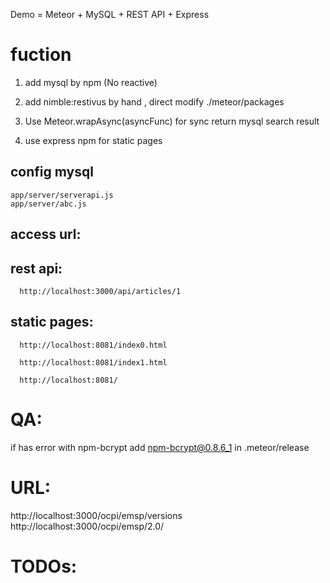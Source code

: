 
Demo = Meteor + MySQL + REST API + Express

fuction
===============================
  1. add mysql by npm (No reactive)

  2. add nimble:restivus by hand , direct modify ./meteor/packages

  3. Use Meteor.wrapAsync(asyncFunc) for sync return mysql search result

  4. use express npm for static pages

config mysql
-----------------------
    app/server/serverapi.js
    app/server/abc.js






access url:
------------------------
  rest api:
  --------------------------
      http://localhost:3000/api/articles/1

  static pages:
  --------------------------
      http://localhost:8081/index0.html

      http://localhost:8081/index1.html

      http://localhost:8081/


QA:
=====================================

  if has error with npm-bcrypt
  add npm-bcrypt@0.8.6_1 in .meteor/release




URL:
=====================================
  http://localhost:3000/ocpi/emsp/versions
  http://localhost:3000/ocpi/emsp/2.0/

TODOs:
====================================
